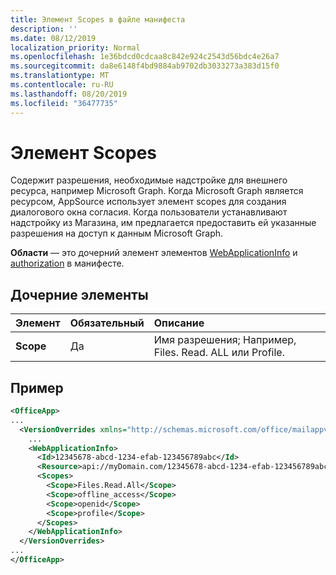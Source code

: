```yaml
---
title: Элемент Scopes в файле манифеста
description: ''
ms.date: 08/12/2019
localization_priority: Normal
ms.openlocfilehash: 1e36bdcd0cdcaa8c842e924c2543d56bdc4e26a7
ms.sourcegitcommit: da8e6148f4bd9884ab9702db3033273a383d15f0
ms.translationtype: MT
ms.contentlocale: ru-RU
ms.lasthandoff: 08/20/2019
ms.locfileid: "36477735"
---
```

# <a name="scopes-element"></a>Элемент Scopes

Содержит разрешения, необходимые надстройке для внешнего ресурса, например Microsoft Graph. Когда Microsoft Graph является ресурсом, AppSource использует элемент scopes для создания диалогового окна согласия. Когда пользователи устанавливают надстройку из Магазина, им предлагается предоставить ей указанные разрешения на доступ к данным Microsoft Graph.

**Области** — это дочерний элемент элементов [WebApplicationInfo](webapplicationinfo.md) и [authorization](authorization.md) в манифесте.

## <a name="child-elements"></a>Дочерние элементы

|  Элемент |  Обязательный  |  Описание  |
|:-----|:-----|:-----|
|  **Scope**                |  Да     |   Имя разрешения; Например, Files. Read. ALL или Profile. |

## <a name="example"></a>Пример

```xml
<OfficeApp>
...
  <VersionOverrides xmlns="http://schemas.microsoft.com/office/mailappversionoverrides" xsi:type="VersionOverridesV1_0">
    ...
    <WebApplicationInfo>
      <Id>12345678-abcd-1234-efab-123456789abc</Id>
      <Resource>api://myDomain.com/12345678-abcd-1234-efab-123456789abc<Resource>
      <Scopes>
        <Scope>Files.Read.All</Scope>
        <Scope>offline_access</Scope>
        <Scope>openid</Scope>
        <Scope>profile</Scope>
      </Scopes>
    </WebApplicationInfo>
  </VersionOverrides>
...
</OfficeApp>
```
